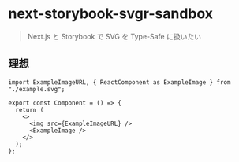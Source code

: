 # next-storybook-svgr-sandbox

> Next.js と Storybook で SVG を Type-Safe に扱いたい

## 理想

```tsx
import ExampleImageURL, { ReactComponent as ExampleImage } from "./example.svg";

export const Component = () => {
  return (
    <>
      <img src={ExampleImageURL} />
      <ExampleImage />
    </>
  );
};
```
